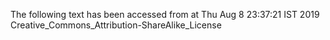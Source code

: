The following text has been accessed from at Thu Aug 8 23:37:21 IST 2019
Creative_Commons_Attribution-ShareAlike_License

